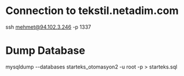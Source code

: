 # Connection to tekstil.netadim.com
ssh mehmet@94.102.3.246 -p 1337

# Dump Database
 mysqldump --databases starteks_otomasyon2 -u root -p > starteks.sql

